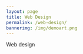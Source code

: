 ```yaml
---
layout: page
title: Web Design
permalink: /web-design/
bannerimg: /img/demoart.png
---
```


Web design
